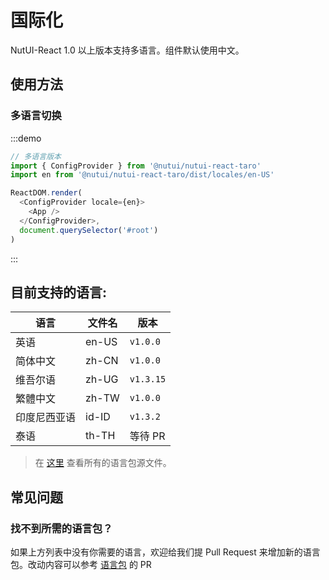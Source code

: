 # 国际化

NutUI-React 1.0 以上版本支持多语言。组件默认使用中文。

## 使用方法

### 多语言切换

:::demo

```javascript
// 多语言版本
import { ConfigProvider } from '@nutui/nutui-react-taro'
import en from '@nutui/nutui-react-taro/dist/locales/en-US'

ReactDOM.render(
  <ConfigProvider locale={en}>
    <App />
  </ConfigProvider>,
  document.querySelector('#root')
)
```

:::

## 目前支持的语言:

| 语言 | 文件名 | 版本 |
| --- | --- | --- |
| 英语 | en-US | `v1.0.0` |
| 简体中文 | zh-CN | `v1.0.0` |
| 维吾尔语 | zh-UG | `v1.3.15` |
| 繁體中文 | zh-TW | `v1.0.0` |
| 印度尼西亚语 | id-ID | `v1.3.2` |
| 泰语 | th-TH | 等待 PR |

> 在 [这里](https://github.com/jdf2e/nutui-react/tree/main/src/locales) 查看所有的语言包源文件。

## 常见问题

### 找不到所需的语言包？

如果上方列表中没有你需要的语言，欢迎给我们提 Pull Request 来增加新的语言包。改动内容可以参考 [语言包](https://github.com/jdf2e/nutui-react/tree/main/src/locales) 的 PR

